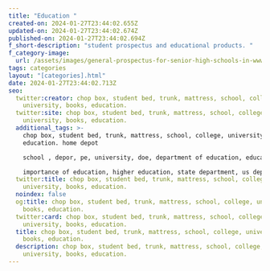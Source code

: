 ```yaml
---
title: "Education "
created-on: 2024-01-27T23:44:02.655Z
updated-on: 2024-01-27T23:44:02.674Z
published-on: 2024-01-27T23:44:02.694Z
f_short-description: "student prospectus and educational products. "
f_category-image:
  url: /assets/images/general-prospectus-for-senior-high-schools-in-www.gotogh.com-accra-ghana-ghana.webp
tags: categories
layout: "[categories].html"
date: 2024-01-27T23:44:02.713Z
seo:
  twitter:creator: chop box, student bed, trunk, mattress, school, college,
    university, books, education.
  twitter:site: chop box, student bed, trunk, mattress, school, college,
    university, books, education.
  additional_tags: >-
    chop box, student bed, trunk, mattress, school, college, university, books,
    education. home depot

    school , depor, pe, university, doe, department of education, education portal, degree, ministry of education, department, deep learning, school education, educational games, education quotes

    importance of education, higher education, state department, us department of education, public school, secretary of education, board of education, department of state, distance education, education department, ssc result, BECE results, WACE results, JSS, Primary school, text book, university of Ghana legon, central university, tech Ghana, wass, presec, Aburi girls, mawuli school. boarding house,, male, female, E- learning, online learning, student, teacher, internet learning, computer aided, instruction , adult education, higher learning, mobile learning, curriculum, academic, PTA, Parent.
  twitter:title: chop box, student bed, trunk, mattress, school, college,
    university, books, education.
  noindex: false
  og:title: chop box, student bed, trunk, mattress, school, college, university,
    books, education.
  twitter:card: chop box, student bed, trunk, mattress, school, college,
    university, books, education.
  title: chop box, student bed, trunk, mattress, school, college, university,
    books, education.
  description: chop box, student bed, trunk, mattress, school, college,
    university, books, education.
---
```


